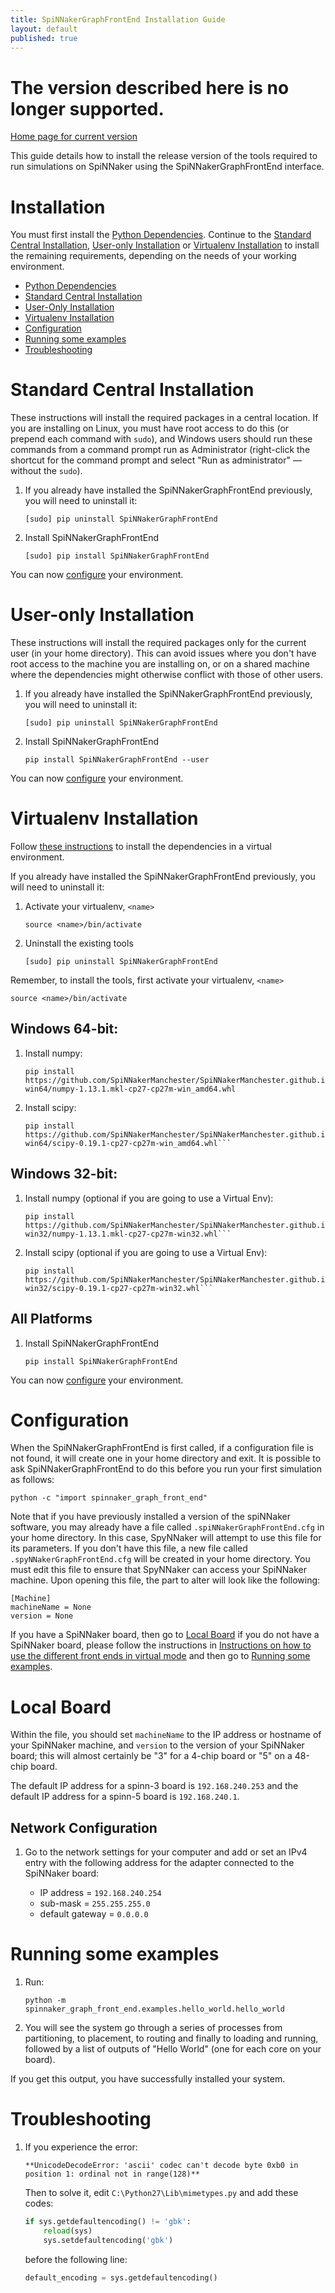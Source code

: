 ```yaml
---
title: SpiNNakerGraphFrontEnd Installation Guide
layout: default
published: true
---
```

# The version described here is no longer supported. 

[Home page for current version](/) 

This guide details how to install the release version of the tools required to run simulations on SpiNNaker using the SpiNNakerGraphFrontEnd interface.

# Installation

You must first install the [Python Dependencies](/common_pages/4.0.0/PythonInstall.html).  Continue to the [Standard Central Installation](#Central), [User-only Installation](#User) or [Virtualenv Installation](#Virtualenv) to install the remaining requirements, depending on the needs of your working environment.

* [Python Dependencies](/common_pages/4.0.0/PythonInstall.html)
* [Standard Central Installation](#Central)
* [User-Only Installation](#User)
* [Virtualenv Installation](#Virtualenv)
* [Configuration](#Configuration)
* [Running some examples](#Examples)
* [Troubleshooting](#Trouble)

# <a name="Central"></a> Standard Central Installation
These instructions will install the required packages in a central location.  If you are installing on Linux, you must have root access to do this (or prepend each command with `sudo`), and Windows users should run these commands from a command prompt run as Administrator (right-click the shortcut for the command prompt and select "Run as administrator" — without the `sudo`).

1. If you already have installed the SpiNNakerGraphFrontEnd previously, you will need to uninstall it:

       [sudo] pip uninstall SpiNNakerGraphFrontEnd

1. Install SpiNNakerGraphFrontEnd

       [sudo] pip install SpiNNakerGraphFrontEnd

You can now [configure](#Configuration) your environment.

# <a name="User"></a> User-only Installation
These instructions will install the required packages only for the current user (in your home directory).  This can avoid issues where you don't have root access to the machine you are installing on, or on a shared machine where the dependencies might otherwise conflict with those of other users.

1. If you already have installed the SpiNNakerGraphFrontEnd previously, you will need to uninstall it:

       [sudo] pip uninstall SpiNNakerGraphFrontEnd

1. Install   SpiNNakerGraphFrontEnd

       pip install SpiNNakerGraphFrontEnd --user

You can now [configure](#Configuration) your environment.

# <a name="Virtualenv"></a> Virtualenv Installation
Follow [these instructions](/common_pages/4.0.0/VirtualEnv.html) to install the dependencies in a virtual environment.

If you already have installed the SpiNNakerGraphFrontEnd previously, you will need to uninstall it:

1. Activate your virtualenv, `<name>`

       source <name>/bin/activate

1. Uninstall the existing tools

       [sudo] pip uninstall SpiNNakerGraphFrontEnd

Remember, to install the tools, first activate your virtualenv, `<name>`

    source <name>/bin/activate
        
## Windows 64-bit:

1. Install numpy:

       pip install https://github.com/SpiNNakerManchester/SpiNNakerManchester.github.io/releases/download/v1.0-win64/numpy-1.13.1.mkl-cp27-cp27m-win_amd64.whl

1. Install scipy:  

       pip install https://github.com/SpiNNakerManchester/SpiNNakerManchester.github.io/releases/download/v1.0-win64/scipy-0.19.1-cp27-cp27m-win_amd64.whl```

## Windows 32-bit:

1. Install numpy (optional if you are going to use a Virtual Env):  

       pip install https://github.com/SpiNNakerManchester/SpiNNakerManchester.github.io/releases/download/v1.0-win32/numpy-1.13.1.mkl-cp27-cp27m-win32.whl```

1. Install scipy (optional if you are going to use a Virtual Env):  

       pip install https://github.com/SpiNNakerManchester/SpiNNakerManchester.github.io/releases/download/v1.0-win32/scipy-0.19.1-cp27-cp27m-win32.whl```

## All Platforms

1. Install SpiNNakerGraphFrontEnd

       pip install SpiNNakerGraphFrontEnd

You can now [configure](#Configuration) your environment.

# <a name="Configuration"></a> Configuration
When the SpiNNakerGraphFrontEnd is first called, if a configuration file is not found, it will create one in your home directory and exit.  It is possible to ask SpiNNakerGraphFrontEnd to do this before you run your first simulation as follows:

    python -c "import spinnaker_graph_front_end"

Note that if you have previously installed a version of the spiNNaker software, you may already have a file called `.spiNNakerGraphFrontEnd.cfg` in your home directory.  In this case, SpyNNaker will attempt to use this file for its parameters.  If you don't have this file, a new file called `.spyNNakerGraphFrontEnd.cfg` will be created in your home directory.  You must edit this file to ensure that SpyNNaker can access your SpiNNaker machine.  Upon opening this file, the part to alter will look like the following:

```
[Machine]
machineName = None
version = None
```

If you have a SpiNNaker board, then go to [Local Board](#LocalBoard) if you do not have a SpiNNaker board, please follow the instructions in [Instructions on how to use the different front ends in virtual mode](/common_pages/4.0.0/VirtualMode.html) and then go to [Running some examples](#Examples).

# <a name="LocalBoard"></a> Local Board

Within the file, you should set `machineName` to the IP address or hostname of your SpiNNaker machine, and `version` to the version of your SpiNNaker board; this will almost certainly be "3" for a 4-chip board or "5" on a 48-chip board.

The default IP address for a spinn-3 board is `192.168.240.253` and the default IP address for a spinn-5 board is `192.168.240.1`.

## <a name="Network Configuration"></a> Network Configuration

1. Go to the network settings for your computer and add or set an IPv4 entry with the following address for the adapter connected to the SpiNNaker board:

   * IP address = `192.168.240.254`
   * sub-mask = `255.255.255.0`
   * default gateway = `0.0.0.0`

# <a name="Examples"></a> Running some examples
1. Run:

       python -m spinnaker_graph_front_end.examples.hello_world.hello_world

1. You will see the system go through a series of processes from partitioning, to placement, to routing and finally to loading and running, followed by a list of outputs of "Hello World" (one for each core on your board).

If you get this output, you have successfully installed your system.

# <a name="Trouble"></a> Troubleshooting

1. If you experience the error:

       **UnicodeDecodeError: 'ascii' codec can't decode byte 0xb0 in position 1: ordinal not in range(128)**

   Then to solve it, edit `C:\Python27\Lib\mimetypes.py` and add these codes:

   ```python
   if sys.getdefaultencoding() != 'gbk':
       reload(sys)
       sys.setdefaultencoding('gbk')
   ```

   before the following line:

   ```python
   default_encoding = sys.getdefaultencoding()
   ```

